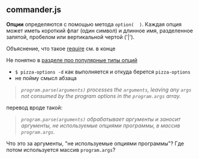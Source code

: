 ## commander.js

**Опции** определяются с помощью метода ```option(  )```.
Каждая опция может иметь короткий флаг (один символ) и длинное имя, разделенное запятой, пробелом или вертикальной чертой ('|').


Объяснение, что такое [require](https://tuhub.ru/posts/javascript-moduli-rukovodstvo-dlya-nachinayushhih)  см. в конце

Не понятно в [разделе про популярные типы опций](https://github.com/tj/commander.js/#common-option-types-boolean-and-value)
- ```$ pizza-options -d``` как выполняется и откуда берется  ```pizza-options```  
- не пойму смысл абзаца
> *```program.parse(arguments)``` processes the ```arguments```, leaving any ```args``` not consumed by the program options in the ```program.args``` array.*

перевод вроде такой:
> *```program.parse(arguments)``` обрабатывает аргументы и заносит аргументы, не используемые опциями программы, в массив ```program.args```.* 

Что это за аргументы, "не используемые опциями программы"? Где потом используется массив ```program.args```?
